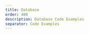 ```yaml
---
title: Database
order: 400
description: Database Code Examples
separator: Code Examples
---
```


<RedirectToFirstChild />
